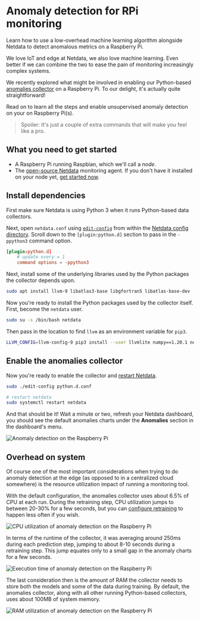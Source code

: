 # Anomaly detection for RPi monitoring

Learn how to use a low-overhead machine learning algorithm alongside Netdata to detect anomalous metrics on a Raspberry Pi.

We love IoT and edge at Netdata, we also love machine learning. Even better if we can combine the two to ease the pain
of monitoring increasingly complex systems.

We recently explored what might be involved in enabling our Python-based [anomalies
collector](https://github.com/netdata/netdata/blob/master/src/collectors/python.d.plugin/anomalies/README.md) on a Raspberry Pi. To our delight, it's actually quite
straightforward! 

Read on to learn all the steps and enable unsupervised anomaly detection on your on Raspberry Pi(s).

> Spoiler: It's just a couple of extra commands that will make you feel like a pro.

## What you need to get started

- A Raspberry Pi running Raspbian, which we'll call a _node_.
- The [open-source Netdata](https://github.com/netdata/netdata) monitoring agent. If you don't have it installed on your
  node yet, [get started now](https://github.com/netdata/netdata/blob/master/packaging/installer/README.md).

## Install dependencies

First make sure Netdata is using Python 3 when it runs Python-based data collectors. 

Next, open `netdata.conf` using [`edit-config`](https://github.com/netdata/netdata/blob/master/docs/configure/nodes.md#use-edit-config-to-edit-configuration-files)
from within the [Netdata config directory](https://github.com/netdata/netdata/blob/master/docs/netdata-agent/configuration.md#the-netdata-config-directory). Scroll down to the
`[plugin:python.d]` section to pass in the `-ppython3` command option. 

```conf
[plugin:python.d]
    # update every = 1
    command options = -ppython3
```

Next, install some of the underlying libraries used by the Python packages the collector depends upon.

```bash
sudo apt install llvm-9 libatlas3-base libgfortran5 libatlas-base-dev
```

Now you're ready to install the Python packages used by the collector itself. First, become the `netdata` user.

```bash
sudo su -s /bin/bash netdata
```

Then pass in the location to find `llvm` as an environment variable for `pip3`.

```bash
LLVM_CONFIG=llvm-config-9 pip3 install --user llvmlite numpy==1.20.1 netdata-pandas==0.0.38 numba==0.50.1 scikit-learn==0.23.2 pyod==0.8.3
```

## Enable the anomalies collector

Now you're ready to enable the collector and [restart Netdata](https://github.com/netdata/netdata/blob/master/packaging/installer/README.md#maintaining-a-netdata-agent-installation).

```bash
sudo ./edit-config python.d.conf

# restart netdata
sudo systemctl restart netdata
```

And that should be it! Wait a minute or two, refresh your Netdata dashboard, you should see the default anomalies
charts under the **Anomalies** section in the dashboard's menu.

![Anomaly detection on the Raspberry
Pi](https://user-images.githubusercontent.com/1153921/110149717-9d749c00-7d9b-11eb-853c-e041a36f0a41.png)

## Overhead on system

Of course one of the most important considerations when trying to do anomaly detection at the edge (as opposed to in a
centralized cloud somewhere) is the resource utilization impact of running a monitoring tool.

With the default configuration, the anomalies collector uses about 6.5% of CPU at each run. During the retraining step,
CPU utilization jumps to between 20-30% for a few seconds, but you can [configure
retraining](https://github.com/netdata/netdata/blob/master/src/collectors/python.d.plugin/anomalies/README.md#configuration) to happen less often if you wish.

![CPU utilization of anomaly detection on the Raspberry
Pi](https://user-images.githubusercontent.com/1153921/110149718-9d749c00-7d9b-11eb-9af8-46e2032cd1d0.png)

In terms of the runtime of the collector, it was averaging around 250ms during each prediction step, jumping to about
8-10 seconds during a retraining step. This jump equates only to a small gap in the anomaly charts for a few seconds.

![Execution time of anomaly detection on the Raspberry
Pi](https://user-images.githubusercontent.com/1153921/110149715-9cdc0580-7d9b-11eb-826d-faf6f620621a.png)

The last consideration then is the amount of RAM the collector needs to store both the models and some of the data
during training. By default, the anomalies collector, along with all other running Python-based collectors, uses about
100MB of system memory.

![RAM utilization of anomaly detection on the Raspberry
Pi](https://user-images.githubusercontent.com/1153921/110149720-9e0d3280-7d9b-11eb-883d-b1d4d9b9b5e1.png)


